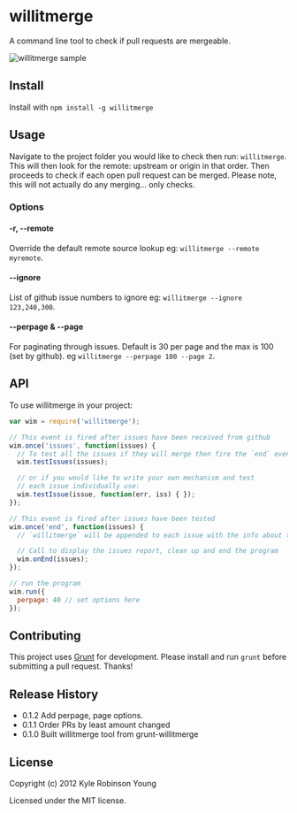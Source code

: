 # willitmerge

A command line tool to check if pull requests are mergeable.

![willitmerge sample](http://dontkry.com/img/willitmerge.png)

## Install

Install with `npm install -g willitmerge`

## Usage

Navigate to the project folder you would like to check then run: `willitmerge`.
This will then look for the remote: upstream or origin in that order. Then
proceeds to check if each open pull request can be merged. Please note, this
will not actually do any merging... only checks.

### Options

#### -r, --remote

Override the default remote source lookup eg: `willitmerge --remote myremote`.

#### --ignore

List of github issue numbers to ignore eg: `willitmerge --ignore 123,240,300`.

#### --perpage & --page

For paginating through issues. Default is 30 per page and the max is 100 (set
by github). eg `willitmerge --perpage 100 --page 2`.

## API

To use willitmerge in your project:

``` javascript
var wim = require('willitmerge');

// This event is fired after issues have been received from github
wim.once('issues', function(issues) {
  // To test all the issues if they will merge then fire the `end` event
  wim.testIssues(issues);

  // or if you would like to write your own mechanism and test
  // each issue individually use:
  wim.testIssue(issue, function(err, iss) { });
});

// This event is fired after issues have been tested
wim.once('end', function(issues) {
  // `willitmerge` will be appended to each issue with the info about the test

  // Call to display the issues report, clean up and end the program
  wim.onEnd(issues);
});

// run the program
wim.run({
  perpage: 40 // set options here
});
```

## Contributing

This project uses [Grunt](http://gruntjs.com) for development. Please install
and run `grunt` before submitting a pull request. Thanks!

## Release History

* 0.1.2 Add perpage, page options.
* 0.1.1 Order PRs by least amount changed
* 0.1.0 Built willitmerge tool from grunt-willitmerge

## License

Copyright (c) 2012 Kyle Robinson Young

Licensed under the MIT license.
